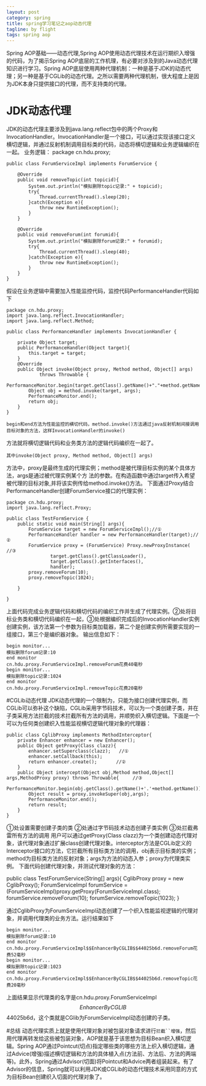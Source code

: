```yaml
---
layout: post
category: spring
title: spring学习笔记之aop动态代理
tagline: by flight
tags: spring aop
---
```

Spring AOP基础——动态代理,Spring AOP使用动态代理技术在运行期织入增强的代码，为了揭示Spring AOP底层的工作机理，有必要对涉及到的Java动态代理知识进行学习。Spring AOP底层使用两种代理机制：一种是基于JDK的动态代理；另一种是基于CGLib的动态代理。之所以需要两种代理机制，很大程度上是因为JDK本身只提供接口的代理，而不支持类的代理。

<!--more-->

# JDK动态代理
JDK的动态代理主要涉及到java.lang.reflect包中的两个Proxy和InvocationHandler。InvocationHandler是一个接口，可以通过实现该接口定义横切逻辑，并通过反射机制调用目标类的代码，动态将横切逻辑和业务逻辑编织在一起。
业务逻辑：
	package cn.hdu.proxy;

	public class ForumServiceImpl implements ForumService {

		@Override
		public void removeTopic(int topicid){
			System.out.println("模拟删除topic记录:" + topicid);
			try{
				Thread.currentThread().sleep(20);
			}catch(Exception e){
				throw new RuntimeException();
			}
		}
		
		@Override
		public void removeForum(int forumid){
			System.out.println("模拟删除forum记录:" + forumid);
			try{
				Thread.currentThread().sleep(40);
			}catch(Exception e){
				throw new RuntimeException();
			}
		}
	}

假设在业务逻辑中需要加入性能监控代码，监控代码PerformanceHandler代码如下

	package cn.hdu.proxy;
	import java.lang.reflect.InvocationHandler;
	import java.lang.reflect.Method;

	public class PerformanceHandler implements InvocationHandler {

		private Object target;
		public PerformanceHandler(Object target){
			this.target = target;
		}
		@Override
		public Object invoke(Object proxy, Method method, Object[] args)
				throws Throwable {
			PerformanceMonitor.begin(target.getClass().getName()+"."+method.getName());
			Object obj = method.invoke(target, args);
			PerformanceMonitor.end();
			return obj;
		}
	}

    begin和end方法为性能监控的横切代码，method.invoke()方法通过java反射机制间接调用目标对象的方法，这样InvocationHandler的invoke()
方法就将横切逻辑代码和业务类方法的逻辑代码编织在一起了。

    其中invoke(Object proxy, Method method, Object[] args)
方法中，proxy是最终生成的代理实例；method是被代理目标实例的某个具体方法，args是通过被代理实例某个方
法的参数。在构造函数中通过target传入希望被代理的目标对象,并将该实例传给method.invoke()方法。
下面通过Proxy结合PerformanceHandler创建ForumService接口的代理实例：

	package cn.hdu.proxy;
	import java.lang.reflect.Proxy;

	public class TestFormService {
		public static void main(String[] args){
			ForumService target = new ForumServiceImpl();//①
			PerformanceHandler handler = new PerformanceHandler(target);//②
			ForumService proxy = (ForumService) Proxy.newProxyInstance(  //③
					target.getClass().getClassLoader(),
					target.getClass().getInterfaces(),
					handler);
			proxy.removeForum(10);
			proxy.removeTopic(1024);

		}

	}

上面代码完成业务逻辑代码和横切代码的编织工作并生成了代理实例。②处将目标业务类和横切代码编织在一起，③处根据编织完成后的InvocationHandler实例创建实例，该方法第一个参数为目标类加载器，第二个是创建实例所需要实现的一组接口，第三个是编织器对象。
输出信息如下：

	begin monitor...
	模拟删除forum记录:10
	end monitor
	cn.hdu.proxy.ForumServiceImpl.removeForum花费40毫秒
	begin monitor...
	模拟删除topic记录:1024
	end monitor
	cn.hdu.proxy.ForumServiceImpl.removeTopic花费20毫秒


#CGLib动态代理
JDK动态代理的一个限制为，只能为接口创建代理实例，而CGLib可以弥补这个缺陷，CGLib采用字节码技术，可以为一个类创建子类，并在子类采用方法拦截的技术拦截所有方法的调用，并顺势织入横切逻辑。下面是一个可以为任何类创建织入性能监视横切逻辑代理对象的代理器：

	public class CglibProxy implements MethodInterceptor{
		private Enhancer enhancer = new Enhancer();
		public Object getProxy(Class clazz){
			enhancer.setSuperclass(clazz);   //①
			enhancer.setCallback(this);		
			return enhancer.create();		//②
		}
		public Object intercept(Object obj,Method method,Object[] args,MethodProxy proxy) throws Throwable{     //③
			PerformanceMonitor.begin(obj.getClass().getName()+'.'+method.getName());
			Object result = proxy.invokeSuper(obj,args);
			PerformanceMonitor.end();
			return result;
		}
	}

①处设置需要创建子类的类
②处通过字节码技术动态创建子类实例
③处拦截弗雷所有方法的调用
用户可以通过getProxy(Class clazz)为一个类创建动态代理对象，该代理对象通过扩展class创建代理对象。interceptor方法是CGLib定义的Interceptor接口的方法，它拦截所有目标类方法的调用，obj表示目标类的实例；method为目标类方法的反射对象；args为方法的动态入参；proxy为代理类实例。
下面代码创建代理对象，并测试代理对象的方法：

public class TestForumService(String[] args){
	CglibProxy proxy = new CglibProxy();
	ForumServiceImpl forumService =
						(ForumServiceImpl)proxy.getProxy(ForumServiceImpl.class);
	forumService.removeForum(10);
	forumService.removeTopic(1023);
}

通过CglibProxy为ForumServiceImpl动态创建了一个织入性能监视逻辑的代理对象，并调用代理类的业务方法。运行结果如下

	begin monitor...
	模拟删除forum记录:10
	end monitor
	cn.hdu.proxy.ForumServiceImpl$$EnhancerByCGLIB$$44025b6d.removeForum花费52毫秒
	begin monitor...
	模拟删除topic记录:1023
	end monitor
	cn.hdu.proxy.ForumServiceImpl$$EnhancerByCGLIB$$44025b6d.removeTopic花费20毫秒

上面结果显示代理类的名字是cn.hdu.proxy.ForumServiceImpl$$EnhancerByCGLIB$$44025b6d，这个类就是CGlib为ForumServiceImpl动态创建的子类。

#总结
动态代理实质上就是使用代理对象对被包装对象请求进行`拦截``增强`，然后用代理再转发给这些被包装对象，AOP就是基于该思想为目标Bean织入横切逻辑。Spring AOP通过Pointcut(切点)指定哪些类的哪些方法上织入横切逻辑，通过Advice(增强)描述横切逻辑和方法的具体植入点(方法前、方法后、方法的两端等)。此外，Spring通过Advisor(切面)将Pointcut和Advice两者组装起来。有了Advisor的信息，Spring就可以利用JDK或CGLib的动态代理技术采用同意的方式为目标Bean创建织入切面的代理对象了。

